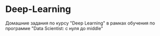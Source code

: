 # Deep-Learning
Домашние задания по курсу "Deep Learning" в рамках обучения по программе "Data Scientist: с нуля до middle"
